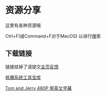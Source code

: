 # 资源分享
这里有各种资源哦

Ctrl+F(或Command+F对于MacOS) 以进行[搜](/search.html)索

## 下载链接
链接挂掉了请提交[主页反馈](//github.com/kdXiaoyi/kdxiaoyi.github.io/issues/new/choose)

[核爆系统工具宝库](//pan.huang1111.cn/s/2Q4XTN)

[Tom and Jerry 480P 带英文字幕](/resource-share/sharing/tom-and-jerry)